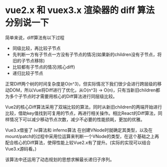 # vue2.x 和 vuex3.x 渲染器的 diff 算法分别说一下

简单来说，diff算法有以下过程

+ 同级比较，再比较子节点
+ 先判断一方有子节点一方没有子节点的情况(如果新的children没有子节点，将旧的子节点移除)
+ 比较都有子节点的情况(核心diff)
+ 递归比较子节点

正常Diff两个树的时间复杂度是O(n^3)，但实际情况下我们很少会进行跨层级的移动DOM，所以Vue将Diff进行了优化，从O(n^3) -> O(n)，只有当新旧children都为多个子节点时才需要用核心的Diff算法进行同层级比较。

Vue2的核心Diff算法采用了双端比较的算法，同时从新旧children的两端开始进行比较，借助key值找到可复用的节点，再进行相关操作。相比React的Diff算法，同样情况下可以减少移动节点次数，减少不必要的性能损耗，更加的优雅。

Vue3.x借鉴了 ivi算法和 inferno算法
在创建VNode时就确定其类型，以及在mount/patch的过程中采用位运算来判断一个VNode的类型，在这个基础之上再配合核心的Diff算法，使得性能上较Vue2.x有了提升。(实际的实现可以结合Vue3.x源码看。)

该算法中还运用了动态规划的思想求解最长递归子序列。

